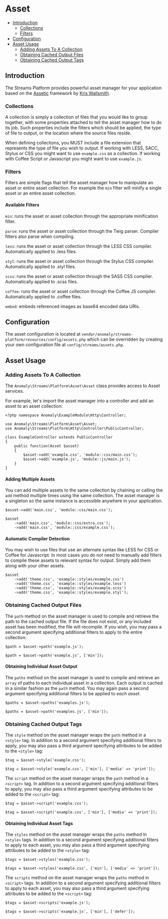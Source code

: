 # Asset

- [Introduction](#introduction)
	- [Collections](#collections)
	- [Filters](#filters)
- [Configuration](#configuration)
- [Asset Usage](#asset-usage)
	- [Adding Assets To A Collection](#adding-assets-to-a-collection)
	- [Obtaining Cached Output Files](#obtaining-cached-output-files)
	- [Obtaining Cached Output Tags](#obtaining-cached-output-tags)


<a name="introduction"></a>
## Introduction

The Streams Platform provides powerful asset manager for your application based on the [Assetic](https://github.com/kriswallsmith/assetic) framework by [Kris Wallsmith](http://kriswallsmith.net).

<a name="collections"></a>
### Collections

A collection is simply a collection of files that you would like to group together, with some properties attached to tell the asset manager how to do its job. Such properties include the filters which should be applied, the type of file to output, or the location where the source files reside.

When defining collections, you MUST include a file extension that represents the type of file you wish to output. If working with LESS, SACC, Stylus or CSS you might want to use `example.css` as a collection. If working with Coffee Script or Javascript you might want to use `example.js`.

<a name="filters"></a>
### Filters

Filters are simple flags that tell the asset manager how to manipulate an asset or entire asset collection. For example the `min` filter will minify a single asset or an entire asset collection.

#### Available Filters

`min`: runs the asset or asset collection through the appropriate minification filter.

`parse`: runs the asset or asset collection through the Twig parser. Compiler filters also parse when compiling.

`less`: runs the asset or asset collection through the LESS CSS compiler. Automatically applied to .less files.

`styl`: runs the asset or asset collection through the Stylus CSS compiler. Automatically applied to .styl files.

`scss`: runs the asset or asset collection through the SASS CSS compiler. Automatically applied to .scss files.

`coffee`: runs the asset or asset collection through the Coffee JS compiler. Automatically applied to .coffee files.

`embed`: embeds referenced images as base64 encoded data URIs.


<a name="configuration"></a>
## Configuration

The asset configuration is located at `vendor/anomaly/streams-platform/resources/config/assets.php` which can be overridden by creating your own configuration file at `config/streams/assets.php`.


<a name="asset-usage"></a>
## Asset Usage

<a name="adding-assets-to-collections"></a>
### Adding Assets To A Collection

The `Anomaly\Streams\Platform\Asset\Asset` class provides access to Asset services.

For example, let's import the asset manager into a controller and add an asset to an asset collection:

	<?php namespace Anomaly\ExampleModule\Http\Controller;
	
	use Anomaly\Streams\Platform\Asset\Asset;
	use Anomaly\Streams\Platform\Http\Controller\PublicController;
	
	class ExampleController extends PublicController
	{
		public function(Asset $asset)
		{
			$asset->add('example.css', 'module::css/main.css');
			$asset->add('example.js', 'module::js/main.js');
		}
	}

#### Adding Multiple Assets

You can add multiple assets to the same collection by chaining or calling the `add` method multiple times using the same collection. The asset manager is a singleton so the same instance is accessible anywhere in your application.

	$asset->add('main.css', 'module::css/main.css');
	
	$asset
		->add('main.css', 'module::css/extra.css');
		->add('main.css', 'module::css/example.css');

#### Automatic Compiler Detection

You may wish to use files that use an alternate syntax like LESS for CSS or Coffee for Javascript. In most cases you do not need to manually add filters to compile these assets to relevant syntax for output. Simply add them along with your other assets.

	$asset
		->add('theme.css', 'example::styles/example.css')
		->add('theme.css', 'example::styles/example.less')
		->add('theme.css', 'example::styles/example.scss')
		->add('theme.css', 'example::styles/example.styl');

<a name="obtaining-cached-output-files"></a>
### Obtaining Cached Output Files

The `path` method on the asset manager is used to compile and retrieve the path to the cached output file. If the file does not exist, or any included asset has been modified, the file will recompile. If you wish, you may pass a second argument specifying additional filters to apply to the entire collection:

	$path = $asset->path('example.js');
	
	$path = $asset->path('example.js', ['min']);

#### Obtaining Individual Asset Output

The `paths` method on the asset manager is used to compile and retrieve an `array` of paths to each individual asset in a collection. Each output is cached in a similar fashion as the `path` method. You may again pass a second argument specifying additional filters to be applied to *each asset*.

	$paths = $asset->paths('examples.js');
	
	$paths = $asset->path('examples.js', ['min']);

<a name="obtaining-cached-output-tags"></a>
### Obtaining Cached Output Tags

The `style` method on the asset manager wraps the `path` method in a `<style>` tag. In addition to a second argument specifying additional filters to apply, you may also pass a third argument specifying attributes to be added to the `<style>` tag:

	$tag = $asset->style('example.css');
	
	$tag = $asset->style('example.css', ['min'], ['media' => 'print']);

The `script` method on the asset manager wraps the `path` method in a `<script>` tag. In addition to a second argument specifying additional filters to apply, you may also pass a third argument specifying attributes to be added to the `<script>` tag:

	$tag = $asset->script('example.css');
	
	$tag = $asset->script('example.css', ['min'], ['media' => 'print']);

#### Obtaining Individual Asset Tags

The `styles` method on the asset manager wraps the `paths` method in `<style>` tags. In addition to a second argument specifying additional filters to apply to each asset, you may also pass a third argument specifying attributes to be added to the `<style>` tag:

	$tags = $asset->styles('example.css');
	
	$tags = $asset->styles('example.css', ['min'], ['media' => 'print']);

The `scripts` method on the asset manager wraps the `paths` method in `<script>` tags. In addition to a second argument specifying additional filters to apply to each asset, you may also pass a third argument specifying attributes to be added to the `<script>` tag:

	$tags = $asset->scripts('example.js');
	
	$tags = $asset->scripts('example.js', ['min'], ['defer']);